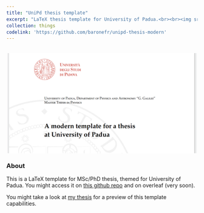 ```yaml
---
title: "UniPd thesis template"
excerpt: "LaTeX thesis template for University of Padua.<br><br><img src='/images/previews/unipd-thesis-modern.png' style='max-width:500px;'>"
collection: things
codelink: 'https://github.com/baronefr/unipd-thesis-modern'
---
```


<br>
<img src='/images/previews/unipd-thesis-modern.png' style='max-width:500px;display:block;margin-left:auto; margin-right:auto;'>

### About 

This is a LaTeX template for MSc/PhD thesis, themed for University of Padua.
You might access it on [this github repo](https://github.com/baronefr/unipd-thesis-modern) and on overleaf (very soon).

You might take a look at [my thesis](https://hdl.handle.net/20.500.12608/65146) for a preview of this template capabilities.

